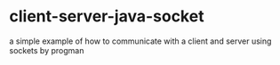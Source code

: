 # client-server-java-socket
a simple example of how to communicate with a client and server using sockets by progman
